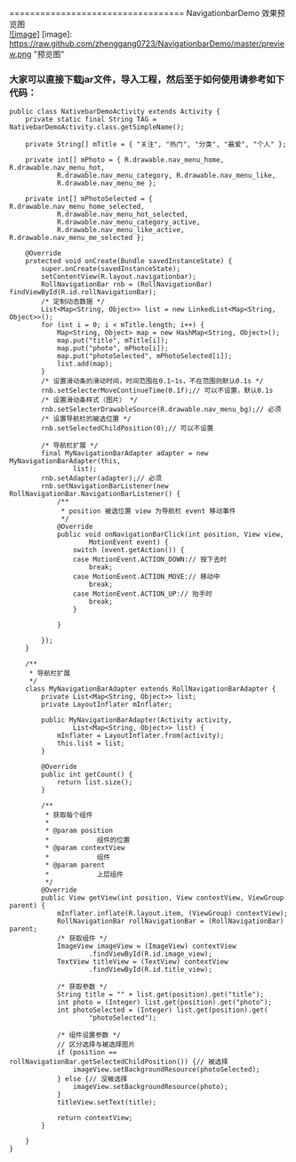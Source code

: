 
==================================
NavigationbarDemo 效果预览图
<br/>
[![image]](https://raw.github.com/zhenggang0723/NavigationbarDemo/master/preview.png)
[image]: https://raw.github.com/zhenggang0723/NavigationbarDemo/master/preview.png "预览图"

### 大家可以直接下载jar文件，导入工程，然后至于如何使用请参考如下代码：


	public class NativebarDemoActivity extends Activity {
		private static final String TAG = NativebarDemoActivity.class.getSimpleName();
		
		private String[] mTitle = { "关注", "热门", "分类", "最爱", "个人" };
		
		private int[] mPhoto = { R.drawable.nav_menu_home, R.drawable.nav_menu_hot,
				R.drawable.nav_menu_category, R.drawable.nav_menu_like,
				R.drawable.nav_menu_me };
		
		private int[] mPhotoSelected = { R.drawable.nav_menu_home_selected,
				R.drawable.nav_menu_hot_selected,
				R.drawable.nav_menu_category_active,
				R.drawable.nav_menu_like_active, R.drawable.nav_menu_me_selected };

		@Override
		protected void onCreate(Bundle savedInstanceState) {
			super.onCreate(savedInstanceState);
			setContentView(R.layout.navigationbar);
			RollNavigationBar rnb = (RollNavigationBar) findViewById(R.id.rollNavigationBar);
			/* 定制动态数据 */
			List<Map<String, Object>> list = new LinkedList<Map<String, Object>>();
			for (int i = 0; i < mTitle.length; i++) {
				Map<String, Object> map = new HashMap<String, Object>();
				map.put("title", mTitle[i]);
				map.put("photo", mPhoto[i]);
				map.put("photoSelected", mPhotoSelected[i]);
				list.add(map);
			}
			/* 设置滑动条的滑动时间，时间范围在0.1~1s，不在范围则默认0.1s */
			rnb.setSelecterMoveContinueTime(0.1f);// 可以不设置，默认0.1s
			/* 设置滑动条样式（图片） */
			rnb.setSelecterDrawableSource(R.drawable.nav_menu_bg);// 必须
			/* 设置导航栏的被选位置 */
			rnb.setSelectedChildPosition(0);// 可以不设置

			/* 导航栏扩展 */
			final MyNavigationBarAdapter adapter = new MyNavigationBarAdapter(this,
					list);
			rnb.setAdapter(adapter);// 必须
			rnb.setNavigationBarListener(new RollNavigationBar.NavigationBarListener() {
				/**
				 * position 被选位置 view 为导航栏 event 移动事件
				 */
				@Override
				public void onNavigationBarClick(int position, View view,
						MotionEvent event) {
					switch (event.getAction()) {
					case MotionEvent.ACTION_DOWN:// 按下去时
						break;
					case MotionEvent.ACTION_MOVE:// 移动中
						break;
					case MotionEvent.ACTION_UP:// 抬手时
						break;
					}

				}

			});
		}

		/**
		 * 导航栏扩展
		 */
		class MyNavigationBarAdapter extends RollNavigationBarAdapter {
			private List<Map<String, Object>> list;
			private LayoutInflater mInflater;

			public MyNavigationBarAdapter(Activity activity,
					List<Map<String, Object>> list) {
				mInflater = LayoutInflater.from(activity);
				this.list = list;
			}

			@Override
			public int getCount() {
				return list.size();
			}

			/**
			 * 获取每个组件
			 * 
			 * @param position
			 *            组件的位置
			 * @param contextView
			 *            组件
			 * @param parent
			 *            上层组件
			 */
			@Override
			public View getView(int position, View contextView, ViewGroup parent) {
				mInflater.inflate(R.layout.item, (ViewGroup) contextView);
				RollNavigationBar rollNavigationBar = (RollNavigationBar) parent;
				/* 获取组件 */
				ImageView imageView = (ImageView) contextView
						.findViewById(R.id.image_view);
				TextView titleView = (TextView) contextView
						.findViewById(R.id.title_view);

				/* 获取参数 */
				String title = "" + list.get(position).get("title");
				int photo = (Integer) list.get(position).get("photo");
				int photoSelected = (Integer) list.get(position).get(
						"photoSelected");

				/* 组件设置参数 */
				// 区分选择与被选择图片
				if (position == rollNavigationBar.getSelectedChildPosition()) {// 被选择
					imageView.setBackgroundResource(photoSelected);
				} else {// 没被选择
					imageView.setBackgroundResource(photo);
				}
				titleView.setText(title);

				return contextView;
			}

		}
	}

###